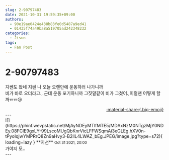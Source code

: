 ```yaml
---
slug: 2-90797483
date: 2021-10-31 19:59:35+09:00
authors:
  - 90e19ae0424e438b83fe0d5487a9ed41
  - 01435f74a49ba8a519705ad242348232
categories:
  - Jisun
tags:
  - Fan Post
---
```


# 2-90797483

<div class="post-container" markdown="1">
<div class="content-container md-sidebar__scrollwrap" markdown="1">

지쎈도 왔네 지쎈 나 오늘 오랜만에 운동하러 나가니까<br>비가 바로 오더라고., 근데 운동 포기하니까 그짓말같이 비가 그쳤어.,이럴땐 어떻게 할까ㅠㅠ😢

</div>
</div>

<div style="text-align: right;" markdown="1">
<a href="https://weverse.io/fromis9/fanpost/2-90797483" style="text-align: right;">:material-share:{.big-emoji}</a>
</div>
---

<div class="comments-container md-sidebar__scrollwrap" markdown="1">
<div class="comment" markdown="1">
<div class='id-container' markdown="1">
![](https://phinf.wevpstatic.net/MjAyNDEyMTlfMTE5/MDAxNzM0NTgzMjY0NDEy.08FClE9gxLY-99LscoMUgQbKnrVicLFFWSqmAi3eGLEg.hXV0n-tPyoIqjwYMPRrQ8Zn9aHvy3-B2llL4LWAZ_bEg.JPEG/image.jpg?type=s72){ loading=lazy }
**<span class="artist">지선</span>** <small>Oct 31 2021, 20:00</small><br>
</div>
<div class='comment-body' markdown="1">
가야지 모..
</div>
</div>
</div>
---
